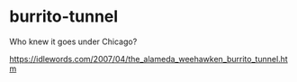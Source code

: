 # burrito-tunnel

Who knew it goes under Chicago?

https://idlewords.com/2007/04/the_alameda_weehawken_burrito_tunnel.htm
